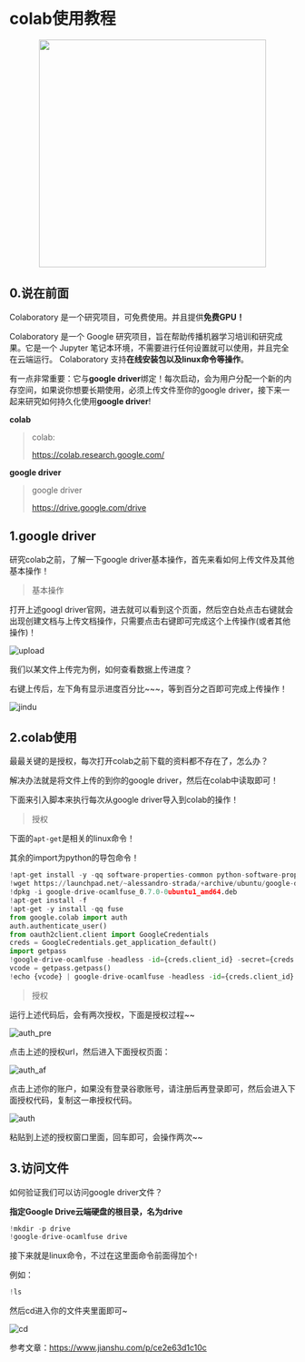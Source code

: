 # colab使用教程


<div align=center>
<img src='https://ws1.sinaimg.cn/large/006tNbRwly1fx5njubivxj31kw0iltbg.jpg' width='400'>
</div>

## 0.说在前面

Colaboratory 是一个研究项目，可免费使用。并且提供**免费GPU！**

Colaboratory 是一个 Google 研究项目，旨在帮助传播机器学习培训和研究成果。它是一个 Jupyter 笔记本环境，不需要进行任何设置就可以使用，并且完全在云端运行。
Colaboratory 支持**在线安装包以及linux命令等操作**。

有一点非常重要：它与**google driver**绑定！每次启动，会为用户分配一个新的内存空间，如果说你想要长期使用，必须上传文件至你的google driver，接下来一起来研究如何持久化使用**google driver**!

**colab**

> colab:
>
> https://colab.research.google.com/

**google driver**

> google driver
>
> https://drive.google.com/drive

## 1.google driver

研究colab之前，了解一下google driver基本操作，首先来看如何上传文件及其他基本操作！

> 基本操作

打开上述googl driver官网，进去就可以看到这个页面，然后空白处点击右键就会出现创建文档与上传文档操作，只需要点击右键即可完成这个上传操作(或者其他操作)！

![upload](.\img\upload.png)

我们以某文件上传完为例，如何查看数据上传进度？

右键上传后，左下角有显示进度百分比~~~，等到百分之百即可完成上传操作！

![jindu](.\img\jindu.png)

## 2.colab使用

最最关键的是授权，每次打开colab之前下载的资料都不存在了，怎么办？

解决办法就是将文件上传的到你的google driver，然后在colab中读取即可！

下面来引入脚本来执行每次从google driver导入到colab的操作！

> 授权

下面的`apt-get`是相关的linux命令！

其余的import为python的导包命令！

```python
!apt-get install -y -qq software-properties-common python-software-properties module-init-tools
!wget https://launchpad.net/~alessandro-strada/+archive/ubuntu/google-drive-ocamlfuse-beta/+build/15331130/+files/google-drive-ocamlfuse_0.7.0-0ubuntu1_amd64.deb
!dpkg -i google-drive-ocamlfuse_0.7.0-0ubuntu1_amd64.deb
!apt-get install -f
!apt-get -y install -qq fuse
from google.colab import auth
auth.authenticate_user()
from oauth2client.client import GoogleCredentials
creds = GoogleCredentials.get_application_default()
import getpass
!google-drive-ocamlfuse -headless -id={creds.client_id} -secret={creds.client_secret} < /dev/null 2>&1 | grep URL
vcode = getpass.getpass()
!echo {vcode} | google-drive-ocamlfuse -headless -id={creds.client_id} -secret={creds.client_secret}
```

> 授权

运行上述代码后，会有两次授权，下面是授权过程~~

![auth_pre](.\img\auth_pre.png)

点击上述的授权url，然后进入下面授权页面：

![auth_af](.\img\auth_af.png)

点击上述你的账户，如果没有登录谷歌账号，请注册后再登录即可，然后会进入下面授权代码，复制这一串授权代码。

![auth](.\img\auth.png)

粘贴到上述的授权窗口里面，回车即可，会操作两次~~



## 3.访问文件

如何验证我们可以访问google driver文件？

**指定Google Drive云端硬盘的根目录，名为drive**

```python
!mkdir -p drive
!google-drive-ocamlfuse drive
```

接下来就是linux命令，不过在这里面命令前面得加个`!`

例如：

```python
!ls
```

然后cd进入你的文件夹里面即可~

![cd](.\img\cd.png)



参考文章：https://www.jianshu.com/p/ce2e63d1c10c